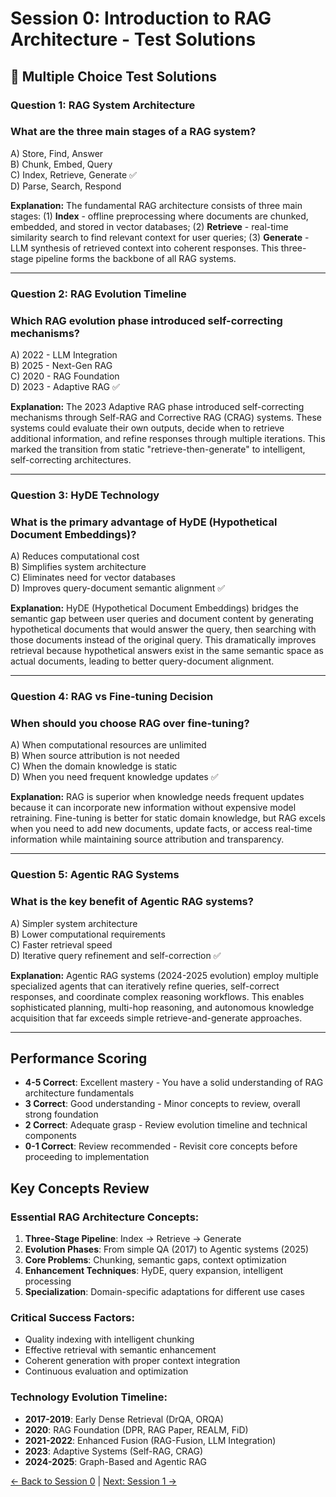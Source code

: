 # Session 0: Introduction to RAG Architecture - Test Solutions

## 📝 Multiple Choice Test Solutions

### Question 1: RAG System Architecture
### What are the three main stages of a RAG system?
A) Store, Find, Answer  
B) Chunk, Embed, Query  
C) Index, Retrieve, Generate ✅  
D) Parse, Search, Respond  

**Explanation:** The fundamental RAG architecture consists of three main stages: (1) **Index** - offline preprocessing where documents are chunked, embedded, and stored in vector databases; (2) **Retrieve** - real-time similarity search to find relevant context for user queries; (3) **Generate** - LLM synthesis of retrieved context into coherent responses. This three-stage pipeline forms the backbone of all RAG systems.

---

### Question 2: RAG Evolution Timeline
### Which RAG evolution phase introduced self-correcting mechanisms?
A) 2022 - LLM Integration  
B) 2025 - Next-Gen RAG  
C) 2020 - RAG Foundation  
D) 2023 - Adaptive RAG ✅  

**Explanation:** The 2023 Adaptive RAG phase introduced self-correcting mechanisms through Self-RAG and Corrective RAG (CRAG) systems. These systems could evaluate their own outputs, decide when to retrieve additional information, and refine responses through multiple iterations. This marked the transition from static "retrieve-then-generate" to intelligent, self-correcting architectures.

---

### Question 3: HyDE Technology
### What is the primary advantage of HyDE (Hypothetical Document Embeddings)?
A) Reduces computational cost  
B) Simplifies system architecture  
C) Eliminates need for vector databases  
D) Improves query-document semantic alignment ✅  

**Explanation:** HyDE (Hypothetical Document Embeddings) bridges the semantic gap between user queries and document content by generating hypothetical documents that would answer the query, then searching with those documents instead of the original query. This dramatically improves retrieval because hypothetical answers exist in the same semantic space as actual documents, leading to better query-document alignment.

---

### Question 4: RAG vs Fine-tuning Decision
### When should you choose RAG over fine-tuning?
A) When computational resources are unlimited  
B) When source attribution is not needed  
C) When the domain knowledge is static  
D) When you need frequent knowledge updates ✅  

**Explanation:** RAG is superior when knowledge needs frequent updates because it can incorporate new information without expensive model retraining. Fine-tuning is better for static domain knowledge, but RAG excels when you need to add new documents, update facts, or access real-time information while maintaining source attribution and transparency.

---

### Question 5: Agentic RAG Systems
### What is the key benefit of Agentic RAG systems?
A) Simpler system architecture  
B) Lower computational requirements  
C) Faster retrieval speed  
D) Iterative query refinement and self-correction ✅  

**Explanation:** Agentic RAG systems (2024-2025 evolution) employ multiple specialized agents that can iteratively refine queries, self-correct responses, and coordinate complex reasoning workflows. This enables sophisticated planning, multi-hop reasoning, and autonomous knowledge acquisition that far exceeds simple retrieve-and-generate approaches.

---

## Performance Scoring

- **4-5 Correct**: Excellent mastery - You have a solid understanding of RAG architecture fundamentals
- **3 Correct**: Good understanding - Minor concepts to review, overall strong foundation
- **2 Correct**: Adequate grasp - Review evolution timeline and technical components  
- **0-1 Correct**: Review recommended - Revisit core concepts before proceeding to implementation

## Key Concepts Review

### Essential RAG Architecture Concepts:
1. **Three-Stage Pipeline**: Index → Retrieve → Generate
2. **Evolution Phases**: From simple QA (2017) to Agentic systems (2025)
3. **Core Problems**: Chunking, semantic gaps, context optimization
4. **Enhancement Techniques**: HyDE, query expansion, intelligent processing
5. **Specialization**: Domain-specific adaptations for different use cases

### Critical Success Factors:
- Quality indexing with intelligent chunking
- Effective retrieval with semantic enhancement
- Coherent generation with proper context integration
- Continuous evaluation and optimization

### Technology Evolution Timeline:
- **2017-2019**: Early Dense Retrieval (DrQA, ORQA)
- **2020**: RAG Foundation (DPR, RAG Paper, REALM, FiD)
- **2021-2022**: Enhanced Fusion (RAG-Fusion, LLM Integration)
- **2023**: Adaptive Systems (Self-RAG, CRAG)
- **2024-2025**: Graph-Based and Agentic RAG

[← Back to Session 0](Session0_Introduction_to_RAG_Architecture.md) | [Next: Session 1 →](Session1_Basic_RAG_Implementation.md)
